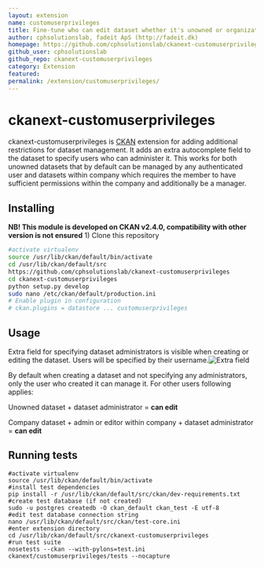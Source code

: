 ```yaml
---
layout: extension
name: customuserprivileges
title: Fine-tune who can edit dataset whether it's unowned or organization owned
author: cphsolutionslab, fadeit ApS (http://fadeit.dk)
homepage: https://github.com/cphsolutionslab/ckanext-customuserprivileges
github_user: cphsolutionslab
github_repo: ckanext-customuserprivileges
category: Extension
featured: 
permalink: /extension/customuserprivileges/
---
```



ckanext-customuserprivileges
============================

ckanext-customuserprivileges is [CKAN](https://github.com/ckan/ckan)
extension for adding additional restrictions for dataset management. It
adds an extra autocomplete field to the dataset to specify users who can
administer it. This works for both unowned datasets that by default can
be managed by any authenticated user and datasets within company which
requires the member to have sufficient permissions within the company
and additionally be a manager.

Installing
----------

**NB! This module is developed on CKAN v2.4.0, compatibility with other
version is not ensured** 1) Clone this repository

``` sh
#activate virtualenv
source /usr/lib/ckan/default/bin/activate
cd /usr/lib/ckan/default/src
https://github.com/cphsolutionslab/ckanext-customuserprivileges
cd ckanext-customuserprivileges
python setup.py develop
sudo nano /etc/ckan/default/production.ini
# Enable plugin in configuration
# ckan.plugins = datastore ... customuserprivileges
```

Usage
-----

Extra field for specifying dataset administrators is visible when
creating or editing the dataset. Users will be specified by their
username.![Extra field](https://i.imgur.com/HVG2ofP.png)

By default when creating a dataset and not specifying any
administrators, only the user who created it can manage it. For other
users following applies:

Unowned dataset + dataset administrator = **can edit**

Company dataset + admin or editor within company + dataset administrator
= **can edit**

Running tests
-------------

    #activate virtualenv
    source /usr/lib/ckan/default/bin/activate
    #install test dependencies
    pip install -r /usr/lib/ckan/default/src/ckan/dev-requirements.txt
    #create test database (if not created)
    sudo -u postgres createdb -O ckan_default ckan_test -E utf-8
    #edit test database connection string
    nano /usr/lib/ckan/default/src/ckan/test-core.ini
    #enter extension directory
    cd /usr/lib/ckan/default/src/ckanext-customuserprivileges
    #run test suite
    nosetests --ckan --with-pylons=test.ini ckanext/customuserprivileges/tests --nocapture


